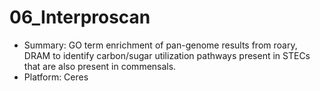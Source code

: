 # 06_Interproscan
* Summary: GO term enrichment of pan-genome results from roary, DRAM to identify carbon/sugar utilization pathways present in STECs that are also present in commensals.
* Platform: Ceres
